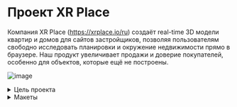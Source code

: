 # Проект XR Place

Компания XR Place (https://xrplace.io/ru) создаёт real-time 3D модели квартир и домов для сайтов застройщиков,
позволяя пользователям свободно исследовать планировки и окружение недвижимости прямо в браузере.
Наш продукт увеличивает продажи и доверие покупателей, особенно для объектов, которые ещё не построены.


![image](https://github.com/user-attachments/assets/06d7202b-ca03-4f88-9740-06dd75e46b7c)

<details>
  <summary>Цель проекта</summary>

  Цель проекта — создать сайт, который демонстрирует возможности и преимущества 3D визуализации, 
  направленный на привлечение девелоперов и агентств недвижимости. Дизайн должен быть современным, 
  с акцентом на интерактивность и SEO-оптимизацию. Важно также включить видео и интерактивные 
  демо для полного погружения пользователей.
</details>

<details>
  <summary>Макеты</summary>
    
(https://www.figma.com/design/UiPSAwSMIBFJFpNBUUmRLw/1-команда-XR-Place?node-id=0-1&node-type=canvas&t=dSXk9pfyrGwEuAq5-0) 
![image](https://github.com/user-attachments/assets/c5ee2153-3d43-4654-8259-8a8c5a96f140)
</details>
